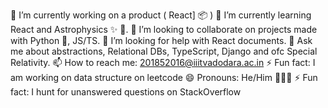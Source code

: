 🔭 I’m currently working on a product ( React] 📦 )
🌱 I’m currently learning React and Astrophysics ✨ 🔭.
👯 I’m looking to collaborate on projects made with Python 🐍, JS/TS.
🤔 I’m looking for help with React  documents.
💬 Ask me about abstractions, Relational DBs, TypeScript, Django and ofc Special Relativity.
📫 How to reach me: 201852016@iiitvadodara.ac.in
⚡ Fun fact: I am working on data structure on leetcode 
😄 Pronouns: He/Him 🙍🏻‍♂️
⚡ Fun fact: I hunt for unanswered questions on StackOverflow
